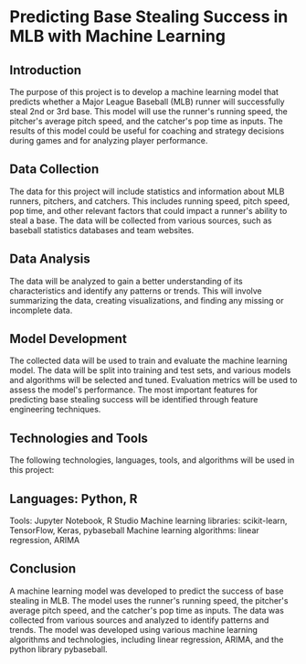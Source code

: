 # Predicting Base Stealing Success in MLB with Machine Learning

## Introduction
The purpose of this project is to develop a machine learning model that predicts whether a Major League Baseball (MLB) runner will successfully steal 2nd or 3rd base. This model will use the runner's running speed, the pitcher's average pitch speed, and the catcher's pop time as inputs. The results of this model could be useful for coaching and strategy decisions during games and for analyzing player performance.

## Data Collection
The data for this project will include statistics and information about MLB runners, pitchers, and catchers. This includes running speed, pitch speed, pop time, and other relevant factors that could impact a runner's ability to steal a base. The data will be collected from various sources, such as baseball statistics databases and team websites.

## Data Analysis
The data will be analyzed to gain a better understanding of its characteristics and identify any patterns or trends. This will involve summarizing the data, creating visualizations, and finding any missing or incomplete data.

## Model Development
The collected data will be used to train and evaluate the machine learning model. The data will be split into training and test sets, and various models and algorithms will be selected and tuned. Evaluation metrics will be used to assess the model's performance. The most important features for predicting base stealing success will be identified through feature engineering techniques.

## Technologies and Tools
The following technologies, languages, tools, and algorithms will be used in this project:

## Languages: Python, R
Tools: Jupyter Notebook, R Studio
Machine learning libraries: scikit-learn, TensorFlow, Keras, pybaseball
Machine learning algorithms: linear regression, ARIMA

## Conclusion
A machine learning model was developed to predict the success of base stealing in MLB. The model uses the runner's running speed, the pitcher's average pitch speed, and the catcher's pop time as inputs. The data was collected from various sources and analyzed to identify patterns and trends. The model was developed using various machine learning algorithms and technologies, including linear regression, ARIMA, and the python library pybaseball.
